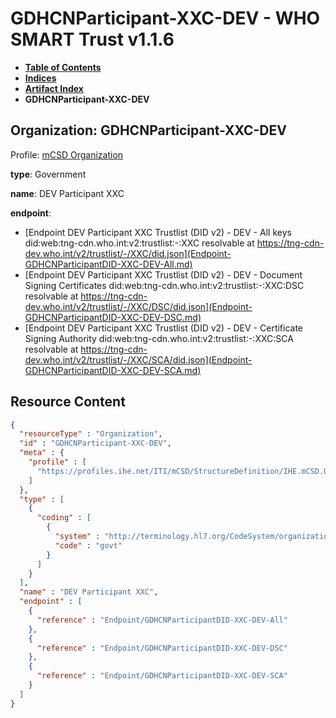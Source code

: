 # GDHCNParticipant-XXC-DEV - WHO SMART Trust v1.1.6

* [**Table of Contents**](toc.md)
* [**Indices**](indices.md)
* [**Artifact Index**](artifacts.md)
* **GDHCNParticipant-XXC-DEV**

## Organization: GDHCNParticipant-XXC-DEV

Profile: [mCSD Organization](https://profiles.ihe.net/ITI/mCSD/4.0.0/StructureDefinition-IHE.mCSD.Organization.html)

**type**: Government

**name**: DEV Participant XXC

**endpoint**: 

* [Endpoint DEV Participant XXC Trustlist (DID v2) - DEV - All keys did:web:tng-cdn.who.int:v2:trustlist:-:XXC resolvable at https://tng-cdn-dev.who.int/v2/trustlist/-/XXC/did.json](Endpoint-GDHCNParticipantDID-XXC-DEV-All.md)
* [Endpoint DEV Participant XXC Trustlist (DID v2) - DEV - Document Signing Certificates did:web:tng-cdn.who.int:v2:trustlist:-:XXC:DSC resolvable at https://tng-cdn-dev.who.int/v2/trustlist/-/XXC/DSC/did.json](Endpoint-GDHCNParticipantDID-XXC-DEV-DSC.md)
* [Endpoint DEV Participant XXC Trustlist (DID v2) - DEV - Certificate Signing Authority did:web:tng-cdn.who.int:v2:trustlist:-:XXC:SCA resolvable at https://tng-cdn-dev.who.int/v2/trustlist/-/XXC/SCA/did.json](Endpoint-GDHCNParticipantDID-XXC-DEV-SCA.md)



## Resource Content

```json
{
  "resourceType" : "Organization",
  "id" : "GDHCNParticipant-XXC-DEV",
  "meta" : {
    "profile" : [
      "https://profiles.ihe.net/ITI/mCSD/StructureDefinition/IHE.mCSD.Organization"
    ]
  },
  "type" : [
    {
      "coding" : [
        {
          "system" : "http://terminology.hl7.org/CodeSystem/organization-type",
          "code" : "govt"
        }
      ]
    }
  ],
  "name" : "DEV Participant XXC",
  "endpoint" : [
    {
      "reference" : "Endpoint/GDHCNParticipantDID-XXC-DEV-All"
    },
    {
      "reference" : "Endpoint/GDHCNParticipantDID-XXC-DEV-DSC"
    },
    {
      "reference" : "Endpoint/GDHCNParticipantDID-XXC-DEV-SCA"
    }
  ]
}

```

